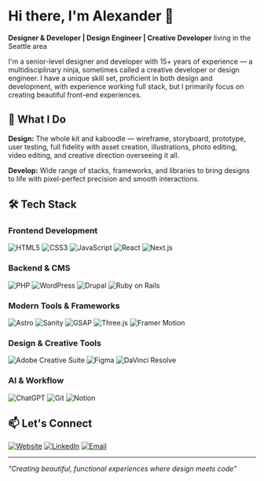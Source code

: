 # Hi there, I'm Alexander 👋

**Designer & Developer | Design Engineer | Creative Developer** living in the Seattle area

I'm a senior-level designer and developer with 15+ years of experience — a multidisciplinary ninja, sometimes called a creative developer or design engineer. I have a unique skill set, proficient in both design and development, with experience working full stack, but I primarily focus on creating beautiful front-end experiences.

## 🚀 What I Do

**Design:** The whole kit and kaboodle — wireframe, storyboard, prototype, user testing, full fidelity with asset creation, illustrations, photo editing, video editing, and creative direction overseeing it all.

**Develop:** Wide range of stacks, frameworks, and libraries to bring designs to life with pixel-perfect precision and smooth interactions.

## 🛠️ Tech Stack

### Frontend Development
![HTML5](https://img.shields.io/badge/HTML5-B8441F?style=for-the-badge&logo=html5&logoColor=white)
![CSS3](https://img.shields.io/badge/CSS3-0F4C81?style=for-the-badge&logo=css3&logoColor=white)
![JavaScript](https://img.shields.io/badge/JavaScript-B8941F?style=for-the-badge&logo=javascript&logoColor=white)
![React](https://img.shields.io/badge/React-0F1419?style=for-the-badge&logo=react&logoColor=white)
![Next.js](https://img.shields.io/badge/Next.js-000000?style=for-the-badge&logo=next.js&logoColor=white)

### Backend & CMS
![PHP](https://img.shields.io/badge/PHP-4F5B93?style=for-the-badge&logo=php&logoColor=white)
![WordPress](https://img.shields.io/badge/WordPress-15557B?style=for-the-badge&logo=wordpress&logoColor=white)
![Drupal](https://img.shields.io/badge/Drupal-04578E?style=for-the-badge&logo=drupal&logoColor=white)
![Ruby on Rails](https://img.shields.io/badge/Ruby_on_Rails-8B0000?style=for-the-badge&logo=ruby-on-rails&logoColor=white)

### Modern Tools & Frameworks
![Astro](https://img.shields.io/badge/Astro-B83D01?style=for-the-badge&logo=astro&logoColor=white)
![Sanity](https://img.shields.io/badge/Sanity-B02E2F?style=for-the-badge&logo=sanity&logoColor=white)
![GSAP](https://img.shields.io/badge/GSAP-5A8E02?style=for-the-badge&logo=greensock&logoColor=white)
![Three.js](https://img.shields.io/badge/Three.js-000000?style=for-the-badge&logo=three.js&logoColor=white)
![Framer Motion](https://img.shields.io/badge/Framer%20Motion-003399?style=for-the-badge&logo=framer&logoColor=white)

### Design & Creative Tools
![Adobe Creative Suite](https://img.shields.io/badge/Adobe%20Creative%20Suite-B80000?style=for-the-badge&logo=adobe&logoColor=white)
![Figma](https://img.shields.io/badge/Figma-B81E1E?style=for-the-badge&logo=figma&logoColor=white)
![DaVinci Resolve](https://img.shields.io/badge/DaVinci%20Resolve-1B2A41?style=for-the-badge&logo=davinciresolve&logoColor=white)

### AI & Workflow
![ChatGPT](https://img.shields.io/badge/ChatGPT-4A7A6C?style=for-the-badge&logo=openai&logoColor=white)
![Git](https://img.shields.io/badge/Git-B03032?style=for-the-badge&logo=git&logoColor=white)
![Notion](https://img.shields.io/badge/Notion-000000?style=for-the-badge&logo=notion&logoColor=white)

## 📫 Let's Connect

[![Website](https://img.shields.io/badge/Website-iamalexander.net-FF2A13?style=for-the-badge&logo=safari&logoColor=white)](https://iamalexander.net)
[![LinkedIn](https://img.shields.io/badge/LinkedIn-0077B5?style=for-the-badge&logo=linkedin&logoColor=white)](https://www.linkedin.com/in/alexandermusgrave/)
[![Email](https://img.shields.io/badge/Email-atmusko@gmail.com-D14836?style=for-the-badge&logo=gmail&logoColor=white)](mailto:atmusko@gmail.com)

---

*"Creating beautiful, functional experiences where design meets code"*